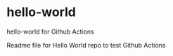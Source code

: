 # hello-world
hello-world for Github Actions


Readme file for Hello World repo to test Github Actions

